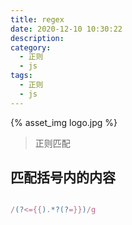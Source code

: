```yaml
---
title: regex
date: 2020-12-10 10:30:22
description:
category: 
  - 正则
  - js
tags: 
  - 正则
  - js
---
```


{% asset_img logo.jpg %}

> 正则匹配

<!-- more -->

## 匹配括号内的内容

``` js

/(?<={{).*?(?=}})/g

```
